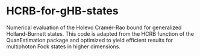 # HCRB-for-gHB-states
Numerical evaluation of the Holevo Cramér-Rao bound for generalized Holland-Burnett states. This code is adapted from the HCRB function of the QuanEstimation package and optimized to yield efficient results for multiphoton Fock states in higher dimensions.
